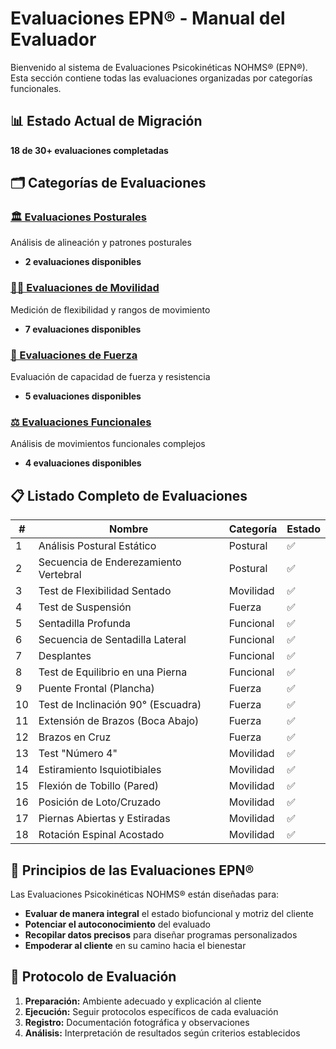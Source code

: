 # Evaluaciones EPN® - Manual del Evaluador

Bienvenido al sistema de Evaluaciones Psicokinéticas NOHMS® (EPN®). Esta sección contiene todas las evaluaciones organizadas por categorías funcionales.

## 📊 Estado Actual de Migración
**18 de 30+ evaluaciones completadas**

## 🗂️ Categorías de Evaluaciones

### [🏛️ Evaluaciones Posturales](./postura/)
Análisis de alineación y patrones posturales
- **2 evaluaciones disponibles**

### [🤸‍♂️ Evaluaciones de Movilidad](./movilidad/)
Medición de flexibilidad y rangos de movimiento
- **7 evaluaciones disponibles**

### [💪 Evaluaciones de Fuerza](./fuerza/)
Evaluación de capacidad de fuerza y resistencia
- **5 evaluaciones disponibles**

### [⚖️ Evaluaciones Funcionales](./funcional/)
Análisis de movimientos funcionales complejos
- **4 evaluaciones disponibles**

## 📋 Listado Completo de Evaluaciones

| # | Nombre | Categoría | Estado |
|---|--------|-----------|---------|
| 1 | Análisis Postural Estático | Postural | ✅ |
| 2 | Secuencia de Enderezamiento Vertebral | Postural | ✅ |
| 3 | Test de Flexibilidad Sentado | Movilidad | ✅ |
| 4 | Test de Suspensión | Fuerza | ✅ |
| 5 | Sentadilla Profunda | Funcional | ✅ |
| 6 | Secuencia de Sentadilla Lateral | Funcional | ✅ |
| 7 | Desplantes | Funcional | ✅ |
| 8 | Test de Equilibrio en una Pierna | Funcional | ✅ |
| 9 | Puente Frontal (Plancha) | Fuerza | ✅ |
| 10 | Test de Inclinación 90° (Escuadra) | Fuerza | ✅ |
| 11 | Extensión de Brazos (Boca Abajo) | Fuerza | ✅ |
| 12 | Brazos en Cruz | Fuerza | ✅ |
| 13 | Test "Número 4" | Movilidad | ✅ |
| 14 | Estiramiento Isquiotibiales | Movilidad | ✅ |
| 15 | Flexión de Tobillo (Pared) | Movilidad | ✅ |
| 16 | Posición de Loto/Cruzado | Movilidad | ✅ |
| 17 | Piernas Abiertas y Estiradas | Movilidad | ✅ |
| 18 | Rotación Espinal Acostado | Movilidad | ✅ |

## 🎯 Principios de las Evaluaciones EPN®

Las Evaluaciones Psicokinéticas NOHMS® están diseñadas para:

- **Evaluar de manera integral** el estado biofuncional y motriz del cliente
- **Potenciar el autoconocimiento** del evaluado
- **Recopilar datos precisos** para diseñar programas personalizados
- **Empoderar al cliente** en su camino hacia el bienestar

## 📝 Protocolo de Evaluación

1. **Preparación:** Ambiente adecuado y explicación al cliente
2. **Ejecución:** Seguir protocolos específicos de cada evaluación  
3. **Registro:** Documentación fotográfica y observaciones
4. **Análisis:** Interpretación de resultados según criterios establecidos
